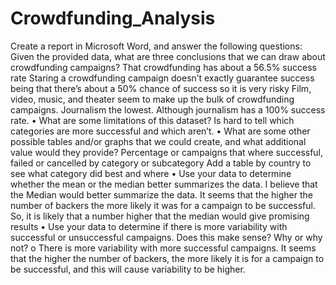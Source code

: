 # Crowdfunding_Analysis

Create a report in Microsoft Word, and answer the following questions:
	Given the provided data, what are three conclusions that we can draw about crowdfunding campaigns?
	That crowdfunding has about a 56.5% success rate
	Staring a crowdfunding campaign doesn’t exactly guarantee success being that there’s about a 50% chance of success so it is very risky
	Film, video, music, and theater seem to make up the bulk of crowdfunding campaigns. Journalism the lowest. Although journalism has a 100% success rate. 
•	What are some limitations of this dataset?
	Is hard to tell which categories are more successful and which aren’t. 
•	What are some other possible tables and/or graphs that we could create, and what additional value would they provide?
	Percentage or campaigns that where successful, failed or cancelled by category or subcategory 
	Add a table by country to see what category did best and where
•	Use your data to determine whether the mean or the median better summarizes the data.
	I believe that the Median would better summarize the data. It seems that the higher the number of backers the more likely it was for a campaign to be successful. So, it is likely that a number higher that the median would give promising results
•	Use your data to determine if there is more variability with successful or unsuccessful campaigns. Does this make sense? Why or why not?
o	There is more variability with more successful campaigns. It seems that the higher the number of backers, the more likely it is for a campaign to be successful, and this will cause variability to be higher. 

